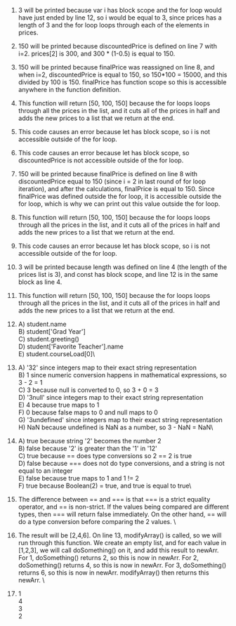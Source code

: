 1. 3 will be printed because var i has block scope and the for loop would have just ended by line 12, so i would be equal to 3, since prices has a length of 3 and the for loop loops through each of the elements in prices. 
2. 150 will be printed because discountedPrice is defined on line 7 with i=2. prices[2] is 300, and 300 * (1-0.5) is equal to 150. 
3. 150 will be printed because finalPrice was reassigned on line 8, and when i=2, discountedPrice is equal to 150, so 150*100 = 15000, and this divided by 100 is 150. finalPrice has function scope so this is accessible anywhere in the function definition. 
4. This function will return [50, 100, 150] because the for loops loops through all the prices in the list, and it cuts all of the prices in half and adds the new prices to a list that we return at the end.
5. This code causes an error because let has block scope,  so i is not accessible outside of the for loop.
6. This code causes an error because let has block scope, so discountedPrice is not accessible outside of the for loop.
7. 150 will be printed because finalPrice is defined on line 8 with discountedPrice equal to 150 (since i = 2 in last round of for loop iteration), and after the calculations, finalPrice is equal to 150. Since finalPrice was defined outside the for loop, it is accessible outside the for loop, which is why we can print out this value outside the for loop.
8. This function will return [50, 100, 150] because the for loops loops through all the prices in the list, and it cuts all of the prices in half and adds the new prices to a list that we return at the end.
9. This code causes an error because let has block scope, so i is not accessible outside of the for loop.
10. 3 will be printed because length was defined on line 4 (the length of the prices list is 3), and const has block scope, and line 12 is in the same block as line 4.
11. This function will return [50, 100, 150] because the for loops loops through all the prices in the list, and it cuts all of the prices in half and adds the new prices to a list that we return at the end.
12. A) student.name\
    B) student['Grad Year']\
    C) student.greeting()\
    D) student['Favorite Teacher'].name\
    E) student.courseLoad[0]\
13.
    A) '32' since integers map to their exact string representation\
    B) 1 since numeric conversion happens in mathematical expressions, so 3 - 2 = 1\
    C) 3 because null is converted to 0, so 3 + 0 = 3\
    D) '3null' since integers map to their exact string representation\
    E) 4 because true maps to 1\
    F) 0 because false maps to 0 and null maps to 0\
    G) '3undefined' since integers map to their exact string representation\
    H) NaN because undefined is NaN as a number, so 3 - NaN = NaN\
14. A) true because string '2' becomes the number 2\
    B) false because '2' is greater than the '1' in '12'\
    C) true because == does type conversions so 2 == 2 is true\
    D) false because === does not do type conversions, and a string is not equal to an integer\
    E) false because true maps to 1 and 1 != 2\
    F) true because Boolean(2) = true, and true is equal to true\
15. The difference between == and === is that === is a strict equality operator, and == is non-strict. If the values being compared are different types, then === will return false immediately. On the other hand, == will do a type conversion before comparing the 2 values.
\

17. The result will be [2,4,6]. On line 13, modifyArray() is called, so we will run through this function. We create an empty list, and for each value in [1,2,3], we will call doSomething() on it, and add this result to newArr. For 1, doSomething() returns 2, so this is now in newArr. For 2, doSomething() returns 4, so this is now in newArr. For 3, doSomething() returns 6, so this is now in newArr. modifyArray() then returns this newArr.
\

19. 1 \
    4 \
    3 \
    2 
